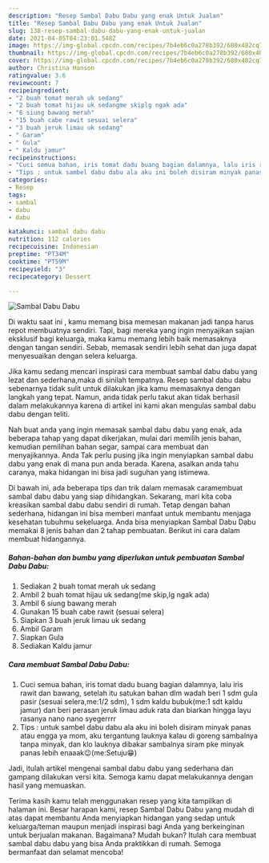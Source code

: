 ```yaml
---
description: "Resep Sambal Dabu Dabu yang enak Untuk Jualan"
title: "Resep Sambal Dabu Dabu yang enak Untuk Jualan"
slug: 138-resep-sambal-dabu-dabu-yang-enak-untuk-jualan
date: 2021-04-05T04:23:01.548Z
image: https://img-global.cpcdn.com/recipes/7b4eb6c0a278b392/680x482cq70/sambal-dabu-dabu-foto-resep-utama.jpg
thumbnail: https://img-global.cpcdn.com/recipes/7b4eb6c0a278b392/680x482cq70/sambal-dabu-dabu-foto-resep-utama.jpg
cover: https://img-global.cpcdn.com/recipes/7b4eb6c0a278b392/680x482cq70/sambal-dabu-dabu-foto-resep-utama.jpg
author: Christina Hanson
ratingvalue: 3.6
reviewcount: 7
recipeingredient:
- "2 buah tomat merah uk sedang"
- "2 buah tomat hijau uk sedangme skiplg ngak ada"
- "6 siung bawang merah"
- "15 buah cabe rawit sesuai selera"
- "3 buah jeruk limau uk sedang"
- " Garam"
- " Gula"
- " Kaldu jamur"
recipeinstructions:
- "Cuci semua bahan, iris tomat dadu buang bagian dalamnya, lalu iris rawit dan bawang, setelah itu satukan bahan dlm wadah beri 1 sdm gula pasir (sesuai selera,me:1/2 sdm), 1 sdm kaldu bubuk(me:1 sdt kaldu jamur) dan beri perasan jeruk limau aduk rata dan biarkan hingga layu rasanya nano nano syegerrrr"
- "Tips : untuk sambel dabu dabu ala aku ini boleh disiram minyak panas atau engga ya mom, aku tergantung lauknya kalau di goreng sambalnya tanpa minyak, dan klo lauknya dibakar sambalnya siram pke minyak panas lebih enaaak😉(me:Setuju😁)"
categories:
- Resep
tags:
- sambal
- dabu
- dabu

katakunci: sambal dabu dabu 
nutrition: 112 calories
recipecuisine: Indonesian
preptime: "PT34M"
cooktime: "PT59M"
recipeyield: "3"
recipecategory: Dessert

---
```



![Sambal Dabu Dabu](https://img-global.cpcdn.com/recipes/7b4eb6c0a278b392/680x482cq70/sambal-dabu-dabu-foto-resep-utama.jpg)

Di waktu  saat ini , kamu memang bisa memesan makanan jadi tanpa harus repot membuatnya sendiri. Tapi, bagi mereka yang ingin menyajikan sajian eksklusif bagi keluarga, maka kamu memang lebih baik memasaknya dengan tangan sendiri. Sebab, memasak sendiri lebih sehat dan juga dapat menyesuaikan dengan selera keluarga.

Jika kamu sedang mencari inspirasi cara membuat sambal dabu dabu yang lezat dan sederhana,maka di sinilah tempatnya. Resep sambal dabu dabu  sebenarnya tidak sulit untuk dilakukan jika kamu memasaknya dengan langkah yang tepat. Namun, anda tidak perlu takut akan tidak berhasil dalam melakukannya 
karena di artikel ini kami akan mengulas sambal dabu dabu dengan teliti.  



Nah buat anda yang ingin memasak sambal dabu dabu yang enak, ada beberapa tahap yang dapat dikerjakan, mulai dari memilih jenis bahan, kemudian pemilihan bahan segar, sampai cara membuat dan menyajikannya. Anda Tak perlu pusing jika ingin menyiapkan sambal dabu dabu yang enak di mana pun anda berada. Karena, asalkan anda  tahu caranya, maka hidangan ini bisa jadi suguhan yang istimewa.

Di bawah ini, ada beberapa tips dan trik dalam memasak caramembuat sambal dabu dabu yang siap dihidangkan. Sekarang, mari kita coba kreasikan sambal dabu dabu sendiri di rumah. Tetap dengan bahan sederhana, hidangan ini bisa memberi manfaat untuk membantu menjaga kesehatan tubuhmu sekeluarga. Anda bisa menyiapkan Sambal Dabu Dabu memakai 8 jenis bahan dan 2 tahap pembuatan. Berikut ini cara dalam membuat hidangannya.

<!--inarticleads1-->

##### Bahan-bahan dan bumbu yang diperlukan untuk pembuatan Sambal Dabu Dabu:

1. Sediakan 2 buah tomat merah uk sedang
1. Ambil 2 buah tomat hijau uk sedang(me skip,lg ngak ada)
1. Ambil 6 siung bawang merah
1. Gunakan 15 buah cabe rawit (sesuai selera)
1. Siapkan 3 buah jeruk limau uk sedang
1. Ambil  Garam
1. Siapkan  Gula
1. Sediakan  Kaldu jamur




<!--inarticleads2-->

##### Cara membuat Sambal Dabu Dabu:

1. Cuci semua bahan, iris tomat dadu buang bagian dalamnya, lalu iris rawit dan bawang, setelah itu satukan bahan dlm wadah beri 1 sdm gula pasir (sesuai selera,me:1/2 sdm), 1 sdm kaldu bubuk(me:1 sdt kaldu jamur) dan beri perasan jeruk limau aduk rata dan biarkan hingga layu rasanya nano nano syegerrrr
1. Tips : untuk sambel dabu dabu ala aku ini boleh disiram minyak panas atau engga ya mom, aku tergantung lauknya kalau di goreng sambalnya tanpa minyak, dan klo lauknya dibakar sambalnya siram pke minyak panas lebih enaaak😉(me:Setuju😁)




Jadi, itulah artikel mengenai  sambal dabu dabu  yang sederhana dan gampang dilakukan versi kita. Semoga kamu dapat melakukannya dengan hasil yang memuaskan. 

Terima kasih kamu telah menggunakan resep yang kita tampilkan di halaman ini. Besar harapan kami, resep  Sambal Dabu Dabu yang mudah di atas dapat membantu Anda menyiapkan hidangan yang sedap untuk keluarga/teman maupun menjadi inspirasi bagi Anda yang berkeinginan untuk berjualan makanan. Bagaimana? Mudah bukan? Itulah cara membuat sambal dabu dabu yang bisa Anda praktikkan di rumah. Semoga bermanfaat dan selamat mencoba!

